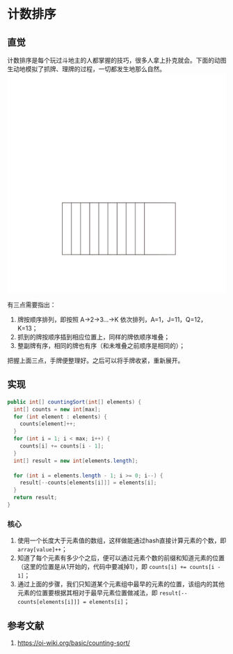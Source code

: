 # 计数排序

## 直觉

计数排序是每个玩过斗地主的人都掌握的技巧，很多人拿上扑克就会。下面的动图生动地模拟了抓牌、理牌的过程，一切都发生地那么自然。
![计数排序演示动画](counting-sort-animate.svg)

有三点需要指出：

1. 牌按顺序排列，即按照 A->2->3...->K 依次排列，A=1，J=11，Q=12，K=13；
2. 抓到的牌按顺序插到相应位置上，同样的牌依顺序堆叠；
3. 整副牌有序，相同的牌也有序（和未堆叠之前顺序是相同的）；

把握上面三点，手牌便整理好。之后可以将手牌收紧，重新展开。

## 实现

```java
public int[] countingSort(int[] elements) {
  int[] counts = new int[max];
  for (int element : elements) {
    counts[element]++;
  }
  for (int i = 1; i < max; i++) {
    counts[i] += counts[i - 1];
  }
  int[] result = new int[elements.length];

  for (int i = elements.length - 1; i >= 0; i--) {
    result[--counts[elements[i]]] = elements[i];
  }
  return result;
}

```

### 核心

1. 使用一个长度大于元素值的数组，这样做能通过hash直接计算元素的个数，即`array[value]++`；
2. 知道了每个元素有多少个之后，便可以通过元素个数的前缀和知道元素的位置（这里的位置是从1开始的，代码中要减掉1），即
   `counts[i] += counts[i - 1]`；
3. 通过上面的步骤，我们只知道某个元素组中最早的元素的位置，该组内的其他元素的位置要根据其相对于最早元素位置做减法，即
   `result[--counts[elements[i]]] = elements[i]`；



## 参考文献
1. https://oi-wiki.org/basic/counting-sort/
